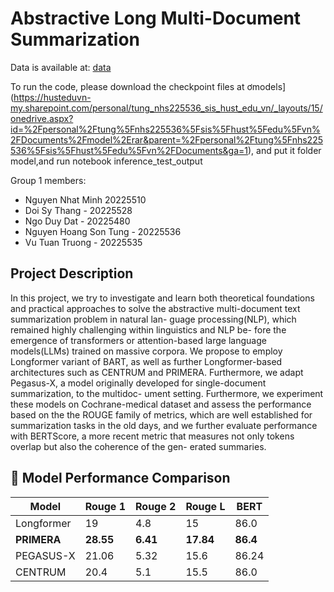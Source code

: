 # Abstractive Long Multi-Document Summarization
Data is available at: [data](https://github.com/allenai/mslr-shared-task)

To run the code, please download the checkpoint files at ơmodels](https://husteduvn-my.sharepoint.com/personal/tung_nhs225536_sis_hust_edu_vn/_layouts/15/onedrive.aspx?id=%2Fpersonal%2Ftung%5Fnhs225536%5Fsis%5Fhust%5Fedu%5Fvn%2FDocuments%2Fmodel%2Erar&parent=%2Fpersonal%2Ftung%5Fnhs225536%5Fsis%5Fhust%5Fedu%5Fvn%2FDocuments&ga=1), and put it folder model,and run 
notebook inference_test_output


Group 1 members:
- Nguyen Nhat Minh 20225510
- Doi Sy Thang - 20225528
- Ngo Duy Dat - 20225480
- Nguyen Hoang Son Tung - 20225536
- Vu Tuan Truong - 20225535

## Project Description

In this project, we try to investigate and learn both theoretical foundations and practical
approaches to solve the abstractive multi-document text summarization problem in natural lan-
guage processing(NLP), which remained highly challenging within linguistics and NLP be-
fore the emergence of transformers or attention-based large language models(LLMs) trained
on massive corpora. We propose to employ Longformer variant of BART, as well as further
Longformer-based architectures such as CENTRUM and PRIMERA. Furthermore, we adapt
Pegasus-X, a model originally developed for single-document summarization, to the multidoc-
ument setting. Furthermore, we experiment these models on Cochrane-medical dataset and
assess the performance based on the the ROUGE family of metrics, which are well established
for summarization tasks in the old days, and we further evaluate performance with BERTScore,
a more recent metric that measures not only tokens overlap but also the coherence of the gen-
erated summaries.

## 🧪 Model Performance Comparison

| Model      | Rouge 1 | Rouge 2 | Rouge L | BERT  |
|------------|---------|---------|---------|--------|
| Longformer | 19      | 4.8     | 15      | 86.0   |
| **PRIMERA**  | **28.55** | **6.41** | **17.84** | **86.4** |
| PEGASUS-X  | 21.06   | 5.32    | 15.6    | 86.24  |
| CENTRUM    | 20.4    | 5.1     | 15.5    | 86.0   |



